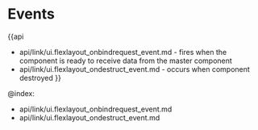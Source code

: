 Events
=======

{{api
- api/link/ui.flexlayout_onbindrequest_event.md - fires when the component is ready to receive data from the master component
- api/link/ui.flexlayout_ondestruct_event.md - occurs when component destroyed
}}

@index:
- api/link/ui.flexlayout_onbindrequest_event.md
- api/link/ui.flexlayout_ondestruct_event.md


